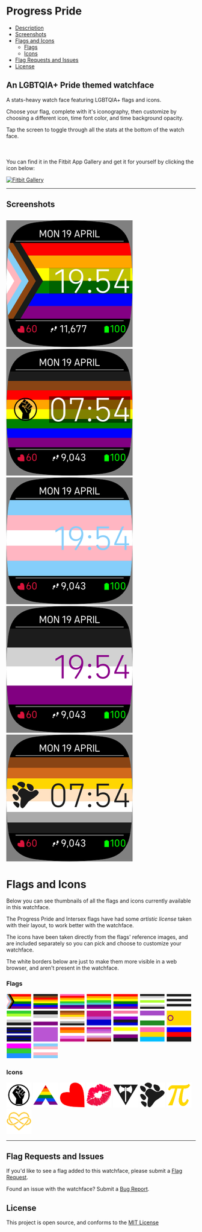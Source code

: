 # Progress Pride
  - [Description](#an-lgbtqia-pride-themed-watchface)
  - [Screenshots](#screenshots)
  - [Flags and Icons](#flags-and-icons)
    - [Flags](#flags)
    - [Icons](#icons)
  - [Flag Requests and Issues](#flag-requests-and-issues)
  - [License](#license)

An LGBTQIA+ Pride themed watchface
---

A stats-heavy watch face featuring LGBTQIA+ flags and icons.

Choose your flag, complete with it's iconography, then customize by choosing a different icon, time font color, and time background opacity.

Tap the screen to toggle through all the stats at the bottom of the watch face.
<br />
<br />
<br />
<br />
You can find it in the Fitbit App Gallery and get it for yourself by clicking the icon below:

[![Fitbit Gallery](https://img.shields.io/static/v1?logo=fitbit&label=Fitbit&message=Gallery&color=00B0B9&style=for-the-badge)](https://gallery.fitbit.com/details/2d371384-a08e-4181-994c-f7522f848807)

---
## Screenshots
![Default Watchface Settings, with Progress Pride flag](screenshots/default.png)
![#BLM - the Philadelphia Pride flag, with the #BLM Fist icon and a darker time background](screenshots/blm-darkerbg.png)
![The Transgender pride flag, with matching blue time font and no time background](screenshots/transgender-bluefont.png)
![The Asexual pride flag, with matching purple font and no time background](screenshots/ace-purplefont-24hr.png)
![The Bear pride flag, with pawprint icon, black font, and no time background](screenshots/bear-12hr.png)
---
# Flags and Icons
Below you can see thumbnails of all the flags and icons currently available in this watchface. 

The Progress Pride and Intersex flags have had some _artistic license_ taken with their layout, to work better with the watchface.

The icons have been taken directly from the flags' reference images, and are included separately so you can pick and choose to customize your watchface.

The white borders below are just to make them more visible in a web browser, and aren't present in the watchface.

### Flags
<img src="resources/flags/ProgressPride.png" style="max-width:65px;border:1px solid white;" alt="Progresspride" />
<img src="resources/flags/PhiladelphiaPride.png" style="max-width:65px;border:1px solid white;" alt="Philadelphiapride" />
<img src="resources/flags/GilbertBakerPride.png" style="max-width:65px;border:1px solid white;" alt="Gilbertbakerpride" />
<img src="resources/flags/Pride1978.png" style="max-width:65px;border:1px solid white;" alt="Pride1978" />
<img src="resources/flags/Pride.png" style="max-width:65px;border:1px solid white;" alt="Pride" />
<img src="resources/flags/Agender.png" style="max-width:65px;border:1px solid white;" alt="Agender" />
<img src="resources/flags/Ally.png" style="max-width:65px;border:1px solid white;" alt="Ally" />
<img src="resources/flags/Aromantic.png" style="max-width:65px;border:1px solid white;" alt="Aromantic" />
<img src="resources/flags/Asexual.png" style="max-width:65px;border:1px solid white;" alt="Asexual" />
<img src="resources/flags/BearPride.png" style="max-width:65px;border:1px solid white;" alt="Bearpride" />
<img src="resources/flags/Bisexual.png" style="max-width:65px;border:1px solid white;" alt="Bisexual" />
<img src="resources/flags/Genderfluid.png" style="max-width:65px;border:1px solid white;" alt="Genderfluid" />
<img src="resources/flags/Genderqueer.png" style="max-width:65px;border:1px solid white;" alt="Genderqueer" />
<img src="resources/flags/Intersex.png" style="max-width:65px;border:1px solid white;" alt="Intersex" />
<img src="resources/flags/LeatherPride.png" style="max-width:65px;border:1px solid white;" alt="Leatherpride" />
<img src="resources/flags/LesbianLabrys.png" style="max-width:65px;border:1px solid white;" alt="Lesbianlabrys" />
<img src="resources/flags/Lesbian.png" style="max-width:65px;border:1px solid white;" alt="Lesbian" />
<img src="resources/flags/LipstickLesbian.png" style="max-width:65px;border:1px solid white;" alt="Lipsticklesbian" />
<img src="resources/flags/Non-binary.png" style="max-width:65px;border:1px solid white;" alt="Non-binary" />
<img src="resources/flags/Pansexual.png" style="max-width:65px;border:1px solid white;" alt="Pansexual" />
<img src="resources/flags/Polyamory.png" style="max-width:65px;border:1px solid white;" alt="Polyamory" />
<img src="resources/flags/Polysexual.png" style="max-width:65px;border:1px solid white;" alt="Polysexual" />
<img src="resources/flags/Transgender.png" style="max-width:65px;border:1px solid white;" alt="Transgender" />

### Icons
<img src="resources/icons/BLM.png" style="width:65px;border:1px solid white;background-color:#494949" alt="Black Lives Matter Fist" />
<img src="resources/icons/Ally.png" style="width:65px;border:1px solid white;background-color:#494949" alt="Ally Chevron" />
<img src="resources/icons/Heart.png" style="width:65px;border:1px solid white;background-color:#494949" alt="Leather Flag Heart" />
<img src="resources/icons/Kiss.png" style="width:65px;border:1px solid white;background-color:#494949" alt="Lipstick Lesbian Kiss" />
<img src="resources/icons/Labrys.png" style="width:65px;border:1px solid white;background-color:#494949" alt="Lesbian Labrys" />
<img src="resources/icons/Paw.png" style="width:65px;border:1px solid white;background-color:#494949" alt="Bear Paw" />
<img src="resources/icons/Pi.png" style="width:65px;border:1px solid white;background-color:#494949" alt="Polyamory Pi" />
<img src="resources/icons/InfinityHeart.png" style="width:65px;border:1px solid white;background-color:#494949" alt="Polyamory Infinity Heart" />

---
## Flag Requests and Issues
If you'd like to see a flag added to this watchface, please submit a [Flag Request](https://github.com/bjhawk/fitbit-clockface-progress/issues/new?assignees=&labels=flag-request&template=flag-request.md&title=).

Found an issue with the watchface? Submit a [Bug Report](https://github.com/bjhawk/fitbit-clockface-progress/issues/new?assignees=&labels=bug&template=bug_report.md&title=).

## License
This project is open source, and conforms to the [MIT License](https://github.com/bjhawk/fitbit-clockface-progress/blob/main/LICENSE)